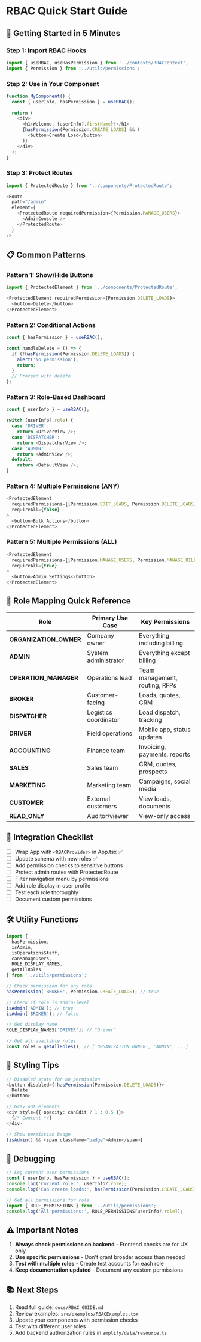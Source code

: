 # RBAC Quick Start Guide

## 🚀 Getting Started in 5 Minutes

### Step 1: Import RBAC Hooks

```typescript
import { useRBAC, useHasPermission } from '../contexts/RBACContext';
import { Permission } from '../utils/permissions';
```

### Step 2: Use in Your Component

```typescript
function MyComponent() {
  const { userInfo, hasPermission } = useRBAC();
  
  return (
    <div>
      <h1>Welcome, {userInfo?.firstName}!</h1>
      {hasPermission(Permission.CREATE_LOADS) && (
        <button>Create Load</button>
      )}
    </div>
  );
}
```

### Step 3: Protect Routes

```typescript
import { ProtectedRoute } from '../components/ProtectedRoute';

<Route
  path="/admin"
  element={
    <ProtectedRoute requiredPermission={Permission.MANAGE_USERS}>
      <AdminConsole />
    </ProtectedRoute>
  }
/>
```

## 📋 Common Patterns

### Pattern 1: Show/Hide Buttons

```typescript
import { ProtectedElement } from '../components/ProtectedRoute';

<ProtectedElement requiredPermission={Permission.DELETE_LOADS}>
  <button>Delete</button>
</ProtectedElement>
```

### Pattern 2: Conditional Actions

```typescript
const { hasPermission } = useRBAC();

const handleDelete = () => {
  if (!hasPermission(Permission.DELETE_LOADS)) {
    alert('No permission');
    return;
  }
  // Proceed with delete
};
```

### Pattern 3: Role-Based Dashboard

```typescript
const { userInfo } = useRBAC();

switch (userInfo?.role) {
  case 'DRIVER':
    return <DriverView />;
  case 'DISPATCHER':
    return <DispatcherView />;
  case 'ADMIN':
    return <AdminView />;
  default:
    return <DefaultView />;
}
```

### Pattern 4: Multiple Permissions (ANY)

```typescript
<ProtectedElement 
  requiredPermissions={[Permission.EDIT_LOADS, Permission.DELETE_LOADS]}
  requireAll={false}
>
  <button>Bulk Actions</button>
</ProtectedElement>
```

### Pattern 5: Multiple Permissions (ALL)

```typescript
<ProtectedElement 
  requiredPermissions={[Permission.MANAGE_USERS, Permission.MANAGE_BILLING]}
  requireAll={true}
>
  <button>Admin Settings</button>
</ProtectedElement>
```

## 🎯 Role Mapping Quick Reference

| Role | Primary Use Case | Key Permissions |
|------|------------------|-----------------|
| **ORGANIZATION_OWNER** | Company owner | Everything including billing |
| **ADMIN** | System administrator | Everything except billing |
| **OPERATION_MANAGER** | Operations lead | Team management, routing, RFPs |
| **BROKER** | Customer-facing | Loads, quotes, CRM |
| **DISPATCHER** | Logistics coordinator | Load dispatch, tracking |
| **DRIVER** | Field operations | Mobile app, status updates |
| **ACCOUNTING** | Finance team | Invoicing, payments, reports |
| **SALES** | Sales team | CRM, quotes, prospects |
| **MARKETING** | Marketing team | Campaigns, social media |
| **CUSTOMER** | External customers | View loads, documents |
| **READ_ONLY** | Auditor/viewer | View-only access |

## 🔧 Integration Checklist

- [ ] Wrap App with `<RBACProvider>` in App.tsx ✅
- [ ] Update schema with new roles ✅
- [ ] Add permission checks to sensitive buttons
- [ ] Protect admin routes with ProtectedRoute
- [ ] Filter navigation menu by permissions
- [ ] Add role display in user profile
- [ ] Test each role thoroughly
- [ ] Document custom permissions

## 🛠️ Utility Functions

```typescript
import { 
  hasPermission,
  isAdmin,
  isOperationsStaff,
  canManageUsers,
  ROLE_DISPLAY_NAMES,
  getAllRoles
} from '../utils/permissions';

// Check permission for any role
hasPermission('BROKER', Permission.CREATE_LOADS); // true

// Check if role is admin-level
isAdmin('ADMIN'); // true
isAdmin('BROKER'); // false

// Get display name
ROLE_DISPLAY_NAMES['DRIVER']; // "Driver"

// Get all available roles
const roles = getAllRoles(); // ['ORGANIZATION_OWNER', 'ADMIN', ...]
```

## 🎨 Styling Tips

```typescript
// Disabled state for no permission
<button disabled={!hasPermission(Permission.DELETE_LOADS)}>
  Delete
</button>

// Gray out elements
<div style={{ opacity: canEdit ? 1 : 0.5 }}>
  {/* Content */}
</div>

// Show permission badge
{isAdmin() && <span className="badge">Admin</span>}
```

## 🐛 Debugging

```typescript
// Log current user permissions
const { userInfo, hasPermission } = useRBAC();
console.log('Current role:', userInfo?.role);
console.log('Can create loads:', hasPermission(Permission.CREATE_LOADS));

// Get all permissions for role
import { ROLE_PERMISSIONS } from '../utils/permissions';
console.log('All permissions:', ROLE_PERMISSIONS[userInfo?.role]);
```

## ⚠️ Important Notes

1. **Always check permissions on backend** - Frontend checks are for UX only
2. **Use specific permissions** - Don't grant broader access than needed
3. **Test with multiple roles** - Create test accounts for each role
4. **Keep documentation updated** - Document any custom permissions

## 📚 Next Steps

1. Read full guide: `docs/RBAC_GUIDE.md`
2. Review examples: `src/examples/RBACExamples.tsx`
3. Update your components with permission checks
4. Test with different user roles
5. Add backend authorization rules in `amplify/data/resource.ts`
